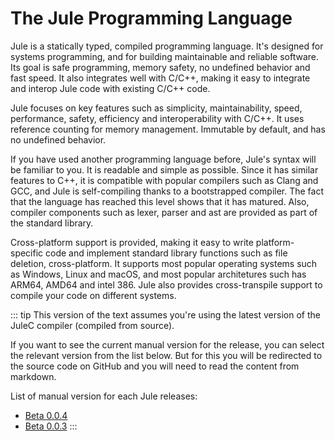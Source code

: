 # The Jule Programming Language

Jule is a statically typed, compiled programming language. It's designed for systems programming, and for building maintainable and reliable software. Its goal is safe programming, memory safety, no undefined behavior and fast speed. It also integrates well with C/C++, making it easy to integrate and interop Jule code with existing C/C++ code.

Jule focuses on key features such as simplicity, maintainability, speed, performance, safety, efficiency and interoperability with C/C++. It uses reference counting for memory management. Immutable by default, and has no undefined behavior.

If you have used another programming language before, Jule's syntax will be familiar to you. It is readable and simple as possible. Since it has similar features to C++, it is compatible with popular compilers such as Clang and GCC, and Jule is self-compiling thanks to a bootstrapped compiler. The fact that the language has reached this level shows that it has matured. Also, compiler components such as lexer, parser and ast are provided as part of the standard library.

Cross-platform support is provided, making it easy to write platform-specific code and implement standard library functions such as file deletion, cross-platform. It supports most popular operating systems such as Windows, Linux and macOS, and most popular architetures such has ARM64, AMD64 and intel 386. Jule also provides cross-transpile support to compile your code on different systems.

::: tip
This version of the text assumes you're using the latest version of the JuleC compiler (compiled from source).

If you want to see the current manual version for the release, you can select the relevant version from the list below. But for this you will be redirected to the source code on GitHub and you will need to read the content from markdown.

List of manual version for each Jule releases:
- [Beta 0.0.4](https://github.com/julelang/manual/tree/jule-beta-0.0.4/src)
- [Beta 0.0.3](https://github.com/julelang/manual/tree/jule-beta-0.0.3/src)
:::
